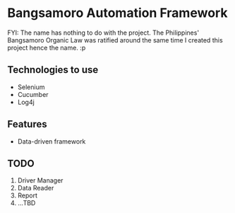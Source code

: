 # Bangsamoro Automation Framework

FYI: The name has nothing to do with the project. The Philippines' Bangsamoro Organic Law was ratified around the same time I created this project hence the name. :p

## Technologies to use

- Selenium
- Cucumber
- Log4j

## Features

- Data-driven framework

## TODO

1. Driver Manager
2. Data Reader
3. Report
4. ...TBD
